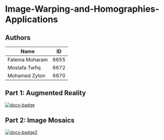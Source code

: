 # Image-Warping-and-Homographies-Applications

## Authors

Name | ID
--- | ---
Fatema Moharam | 6655
Mostafa Twfiq | 6672
Mohamed Zyton | 6670

## Part 1: Augmented Reality

[![docs-badge]][ar-docs]

## Part 2: Image Mosaics

[![docs-badge2]][mosaics-docs]

<!-- References -->
[docs-badge2]: https://img.shields.io/badge/Image_Mosaics_Docs-blue

[mosaics-docs]: Image%20Mosaics\docs\image_mosaics.md

[docs-badge]: https://img.shields.io/badge/Augmented_Reality_Docs-blue

[ar-docs]: augmented-reality\docs\README.md
